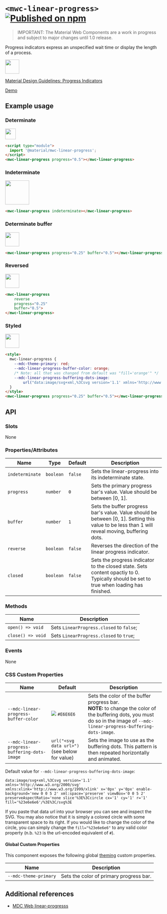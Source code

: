# `<mwc-linear-progress>` [![Published on npm](https://img.shields.io/npm/v/@material/mwc-linear-progress.svg)](https://www.npmjs.com/package/@material/mwc-linear-progress)
> IMPORTANT: The Material Web Components are a work in progress and subject to
> major changes until 1.0 release.

Progress indicators express an unspecified wait time or display the length of a process.

<img src="https://raw.githubusercontent.com/material-components/material-components-web-components/c3aa844c2a09ff9868820ce946f25f9df7714560/packages/linear-progress/images/showcase.gif" height="45px">

[Material Design Guidelines: Progress Indicators](https://material.io/components/progress-indicators/#circular-progress-indicators)

[Demo](https://material-components.github.io/material-web/demos/linear-progress/)

## Example usage

### Determinate

<img src="https://raw.githubusercontent.com/material-components/material-components-web-components/c3aa844c2a09ff9868820ce946f25f9df7714560/packages/linear-progress/images/determinate.png" height="34px">

```html
<script type="module">
  import '@material/mwc-linear-progress';
</script>
<mwc-linear-progress progress="0.5"></mwc-linear-progress>
```

### Indeterminate

<img src="https://raw.githubusercontent.com/material-components/material-components-web-components/c3aa844c2a09ff9868820ce946f25f9df7714560/packages/linear-progress/images/indeterminate.gif" height="77px">

```html
<mwc-linear-progress indeterminate></mwc-linear-progress>
```

### Determinate buffer

<img src="https://raw.githubusercontent.com/material-components/material-components-web-components/c3aa844c2a09ff9868820ce946f25f9df7714560/packages/linear-progress/images/determinate-buffer.gif" height="45px">

```html
<mwc-linear-progress progress="0.25" buffer="0.5"></mwc-linear-progress>
```

### Reversed

<img src="https://raw.githubusercontent.com/material-components/material-components-web-components/c3aa844c2a09ff9868820ce946f25f9df7714560/packages/linear-progress/images/reversed.gif" height="45px">


```html
<mwc-linear-progress
    reverse
    progress="0.25"
    buffer="0.5">
</mwc-linear-progress>
```

### Styled

<img src="https://raw.githubusercontent.com/material-components/material-components-web-components/c3aa844c2a09ff9868820ce946f25f9df7714560/packages/linear-progress/images/styled.gif" height="45px">

```html
<style>
  mwc-linear-progress {
    --mdc-theme-primary: red;
    --mdc-linear-progress-buffer-color: orange;
    /* Note: all that was changed from default was "fill='orange'" */
    --mdc-linear-progress-buffering-dots-image:
        url("data:image/svg+xml,%3Csvg version='1.1' xmlns='http://www.w3.org/2000/svg' xmlns:xlink='http://www.w3.org/1999/xlink' x='0px' y='0px' enable-background='new 0 0 5 2' xml:space='preserve' viewBox='0 0 5 2' preserveAspectRatio='none slice'%3E%3Ccircle cx='1' cy='1' r='1' fill='orange'/%3E%3C/svg%3E");
  }
</style>
<mwc-linear-progress progress="0.25" buffer="0.5"></mwc-linear-progress>
```

## API

### Slots

None

### Properties/Attributes

| Name            | Type      | Default | Description
| --------------- | --------- | ------- |------------
| `indeterminate` | `boolean` | `false` | Sets the linear-progress into its indeterminate state.
| `progress`      | `number`  | `0`     | Sets the primary progress bar's value. Value should be between [0, 1].
| `buffer`        | `number`  | `1`     | Sets the buffer progress bar's value. Value should be between [0, 1]. Setting this value to be less than 1 will reveal moving, buffering dots.
| `reverse`       | `boolean` | `false` | Reverses the direction of the linear progress indicator.
| `closed`        | `boolean` | `false` | Sets the progress indicator to the closed state. Sets content opactiy to 0. Typically should be set to true when loading has finished.

### Methods

| Name              | Description
| ----------------- | -----------
| `open() => void`  | Sets `LinearProgress.closed` to `false`;
| `close() => void` | Sets `LinearProgress.closed` to `true`;

### Events

None

### CSS Custom Properties

| Name                                         | Default                                | Description
| -------------------------------------------- | -------------------------------------- |------------
| `--mdc-linear-progress-buffer-color`         | ![](https://raw.githubusercontent.com/material-components/material-components-web-components/c3aa844c2a09ff9868820ce946f25f9df7714560/packages/linear-progress/images/color_e6e6e6.png) `#E6E6E6` | Sets the color of the buffer progress bar.<br> **NOTE:** to change the color of the buffering dots, you must do so in the image of `--mdc-linear-progress-buffering-dots-image`.
| `--mdc-linear-progress-buffering-dots-image` | `url("<svg data url>")` (see below for value) | Sets the image to use as the buffering dots. This pattern is then repeated horizontally and animated.

Default value for `--mdc-linear-progress-buffering-dots-image`:

```
data:image/svg+xml,%3Csvg version='1.1' xmlns='http://www.w3.org/2000/svg' xmlns:xlink='http://www.w3.org/1999/xlink' x='0px' y='0px' enable-background='new 0 0 5 2' xml:space='preserve' viewBox='0 0 5 2' preserveAspectRatio='none slice'%3E%3Ccircle cx='1' cy='1' r='1' fill='%23e6e6e6'/%3E%3C/svg%3E
```

If you paste that data url into your browser you can see and inspect the SVG.
You may also notice that it is simply a colored circle with some transparent
space to its right. If you would like to change the color of the circle, you can
simply change the `fill="%23e6e6e6"` to any valid color property (n.b. `%23` is
the url-encoded equivalent of `#`).

#### Global Custom Properties

This component exposes the following global [theming](https://github.com/material-components/material-components-web-components/blob/master/docs/theming.md)
custom properties.

| Name                                 | Description
| ------------------------------------ | -----------
| `--mdc-theme-primary`                | Sets the color of primary progress bar.

## Additional references

- [MDC Web linear-progresss](https://material-components.github.io/material-components-web-catalog/#/component/linear-progress-indicator)
